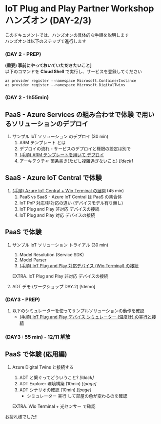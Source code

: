 # IoT Plug and Play Partner Workshop ハンズオン (DAY-2/3)

このドキュメントでは、ハンズオンの具体的な手順を説明します  
ハンズオンは以下のステップで進行します  

### (DAY 2 - PREP)
**(重要) 事前にやっておいていただきたいこと]**  
以下のコマンドを **Cloud Shell** で実行し、サービスを登録してください  
```
az provider register --namespace Microsoft.ContainerInstance  
az provider register --namespace Microsoft.DigitalTwins  
```

### (DAY 2 - 1h55min)
## PaaS - Azure Services の組み合わせで体験 で用いるソリューションのデプロイ  
1. サンプル IoT ソリューション のデプロイ (30 min)
    1. ARM テンプレート とは  
    1. デプロイの流れ - サービスのデプロイと権限の設定は別で
    1. [(手順) ARM テンプレートを用いて デプロイ](./deployment/)
    1. アーキテクチャ 箇条書き(ただし複雑過ぎないこと) *[!deck]*  

## SaaS - Azure IoT Central で体験  
1. [(手順) Azure IoT Central + Wio Terminal の展開](./wioterminal/) (45 min)  
    1. PaaS vs SaaS - Azure IoT Central は PaaS の集合体  
    1. IoT PnP 対応/非対応の違い (デバイスモデル有り無し)  
    1. IoT Plug and Play 非対応 デバイスの接続  
    1. IoT Plug and Play 対応 デバイスの接続

## PaaS で体験
1. サンプル IoT ソリューション トライアル (30 min)  
    1. Model Resolution (Service SDK)  
    1. Model Parser  
    1. [(手順) IoT Plug and Play 対応デバイス (Wio Terminal) の接続](./wioterminal)

    EXTRA. IoT Plug and Play 非対応 デバイスの接続 

1. ADT デモ (ワークショップ DAY.2) [!demo]
       
### (DAY3 - PREP)  
1. 以下のシミュレーターを使ってサンプルソリューションの動作を確認
    - [(手順) IoT Plug and Play デバイス シミュレーター (温度計) の実行と接続](./simulator/)

### (DAY3 : 55 min) - **12/11 解放**  
## PaaS で体験 (応用編)
1. Azure Digital Twins と接続する
    1. ADT と繋ぐってどういうこと? *[!deck]*
    1. ADT Explorer 環境構築 (10min) *[!page]*
    1. ADT シナリオの確認 (10min) *[!page]*
        - シミュレーター 実行 して部屋の色が変わるのを確認

    EXTRA. Wio Terminal + 光センサー で確認  

お疲れ様でした!!  
